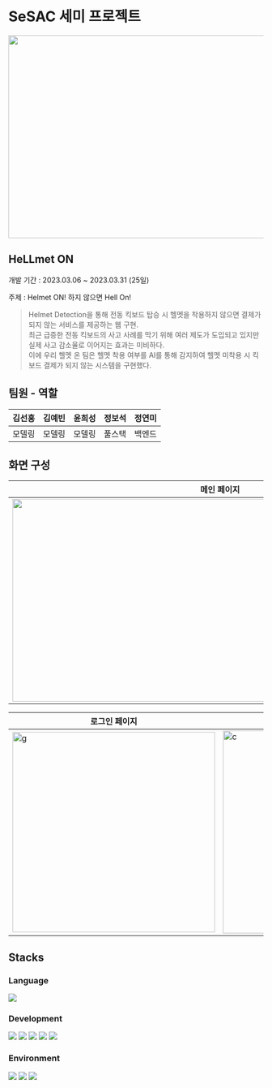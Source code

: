 # SeSAC 세미 프로젝트

<img width ="800" height = "400" src="https://github.com/Youth787/Sesac_Semi/assets/90955152/cee23757-60c6-4464-ab10-19fe42e24a98"/>

## HeLLmet ON

개발 기간 : 2023.03.06 ~ 2023.03.31 (25일)

주제 : Helmet ON! 하지 않으면 Hell On!
> Helmet Detection을 통해 전동 킥보드 탑승 시 헬멧을 착용하지 않으면 결제가 되지 않는 서비스를 제공하는 웹 구현. \
최근 급증한 전동 킥보드의 사고 사례를 막기 위해 여러 제도가 도입되고 있지만 실제 사고 감소율로 이어지는 효과는 미비하다. \
이에 우리 헬멧 온 팀은 헬멧 착용 여부를 AI를 통해 감지하여 헬멧 미착용 시 킥보드 결제가 되지 않는 시스템을 구현했다. 

## 팀원 - 역할 
|김선홍|김예빈|윤희성|정보석|정연미|
|------|---|---|---|---|
|모델링|모델링|모델링|풀스택|백엔드|

## 화면 구성

|메인 페이지|
|---|
|<img src ="https://github.com/Youth787/SESAC-SEMI/assets/90955152/e2bca0ff-a5da-4b82-8733-5b701332c7ba" width="820" height="400"/>|

|로그인 페이지|회원가입 페이지|
|-----|-----|
|<img width="400" height="395" alt="g" src="https://github.com/Youth787/SESAC-SEMI/assets/90955152/e61a7021-760a-40ae-a9bf-087dd2356295">|<img width="395"  height = "400" alt="c" src="https://github.com/Youth787/SESAC-SEMI/assets/90955152/07049ade-bf9e-4a49-ad03-8c9cc5be5025">|


<!-- <img src="이미지주소.png" width="200" height="400"/> -->




## Stacks 

### Language
<img src="https://img.shields.io/badge/python-3776AB?style=for-the-badge&logo=python&logoColor=white"> 

### Development
<img src="https://img.shields.io/badge/html5-E34F26?style=for-the-badge&logo=html5&logoColor=white"> <img src="https://img.shields.io/badge/css-1572B6?style=for-the-badge&logo=css3&logoColor=white"> <img src="https://img.shields.io/badge/javascript-F7DF1E?style=for-the-badge&logo=javascript&logoColor=black"> <img src="https://img.shields.io/badge/jquery-0769AD?style=for-the-badge&logo=jquery&logoColor=white"> <img src="https://img.shields.io/badge/django-092E20?style=for-the-badge&logo=django&logoColor=white">

### Environment
<img src="https://img.shields.io/badge/github-181717?style=for-the-badge&logo=github&logoColor=white"> <img src="https://img.shields.io/badge/git-F05032?style=for-the-badge&logo=git&logoColor=white"> <img src="https://img.shields.io/badge/visualstudiocode-007ACC?style=for-the-badge&logo=visualstudiocode&logoColor=white"> 


